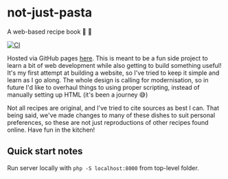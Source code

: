 # not-just-pasta
A web-based recipe book :spaghetti: :book:

[![CI](https://github.com/roberto-aldera/not-just-pasta/actions/workflows/main.yml/badge.svg)](https://github.com/roberto-aldera/not-just-pasta/actions/workflows/main.yml)

Hosted via GitHub pages [here](https://roberto-aldera.github.io/not-just-pasta/).
This is meant to be a fun side project to learn a bit of web development while also getting to build something useful!
It's my first attempt at building a website, so I've tried to keep it simple and learn as I go along.
The whole design is calling for modernisation, so in future I'd like to overhaul things to using proper scripting, instead of manually setting up HTML (it's been a journey 😅)

Not all recipes are original, and I've tried to cite sources as best I can.
That being said, we've made changes to many of these dishes to suit personal preferences, so these are not just reproductions of other recipes found online.
Have fun in the kitchen!

## Quick start notes
Run server locally with `php -S localhost:8000` from top-level folder.
